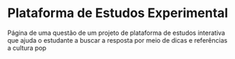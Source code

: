 # Plataforma de Estudos Experimental
Página de uma questão de um projeto de plataforma de estudos interativa que ajuda o estudante a buscar a resposta por meio de dicas e referências a cultura pop
